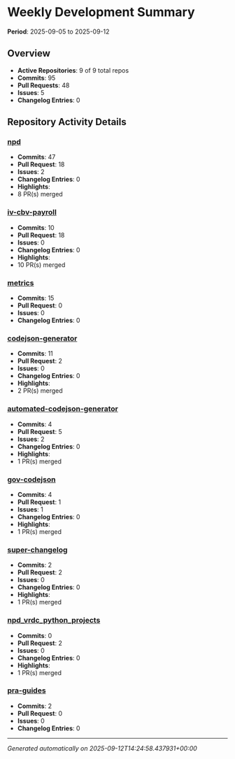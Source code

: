 # Weekly Development Summary
**Period**: 2025-09-05 to 2025-09-12

## Overview
- **Active Repositories**: 9 of 9 total repos
- **Commits**: 95
- **Pull Requests**: 48
- **Issues**: 5
- **Changelog Entries**: 0

## Repository Activity Details

### [npd](https://github.com/DSACMS/npd)
- **Commits**: 47
- **Pull Request**: 18
- **Issues**: 2
- **Changelog Entries**: 0
- **Highlights**:
 - 8 PR(s) merged

### [iv-cbv-payroll](https://github.com/DSACMS/iv-cbv-payroll)
- **Commits**: 10
- **Pull Request**: 18
- **Issues**: 0
- **Changelog Entries**: 0
- **Highlights**:
 - 10 PR(s) merged

### [metrics](https://github.com/DSACMS/metrics)
- **Commits**: 15
- **Pull Request**: 0
- **Issues**: 0
- **Changelog Entries**: 0

### [codejson-generator](https://github.com/DSACMS/codejson-generator)
- **Commits**: 11
- **Pull Request**: 2
- **Issues**: 0
- **Changelog Entries**: 0
- **Highlights**:
 - 2 PR(s) merged

### [automated-codejson-generator](https://github.com/DSACMS/automated-codejson-generator)
- **Commits**: 4
- **Pull Request**: 5
- **Issues**: 2
- **Changelog Entries**: 0
- **Highlights**:
 - 1 PR(s) merged

### [gov-codejson](https://github.com/DSACMS/gov-codejson)
- **Commits**: 4
- **Pull Request**: 1
- **Issues**: 1
- **Changelog Entries**: 0
- **Highlights**:
 - 1 PR(s) merged

### [super-changelog](https://github.com/DSACMS/super-changelog)
- **Commits**: 2
- **Pull Request**: 2
- **Issues**: 0
- **Changelog Entries**: 0
- **Highlights**:
 - 1 PR(s) merged

### [npd_vrdc_python_projects](https://github.com/DSACMS/npd_vrdc_python_projects)
- **Commits**: 0
- **Pull Request**: 2
- **Issues**: 0
- **Changelog Entries**: 0
- **Highlights**:
 - 1 PR(s) merged

### [pra-guides](https://github.com/DSACMS/pra-guides)
- **Commits**: 2
- **Pull Request**: 0
- **Issues**: 0
- **Changelog Entries**: 0

---
*Generated automatically on 2025-09-12T14:24:58.437931+00:00*